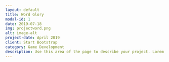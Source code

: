 ```yaml
---
layout: default
title: Word Glory
modal-id: 1
date: 2019-07-18
img: projectword.png
alt: image-alt
project-date: April 2019
client: Start Bootstrap
category: Game Development
description: Use this area of the page to describe your project. Lorem ipsum dolor sit amet, consectetur adipisicing elit. Mollitia neque assumenda ipsam nihil, molestias magnam, recusandae quos quis inventore quisquam velit asperiores, vitae? Reprehenderit soluta, eos quod consequuntur itaque. Nam.
---
```


